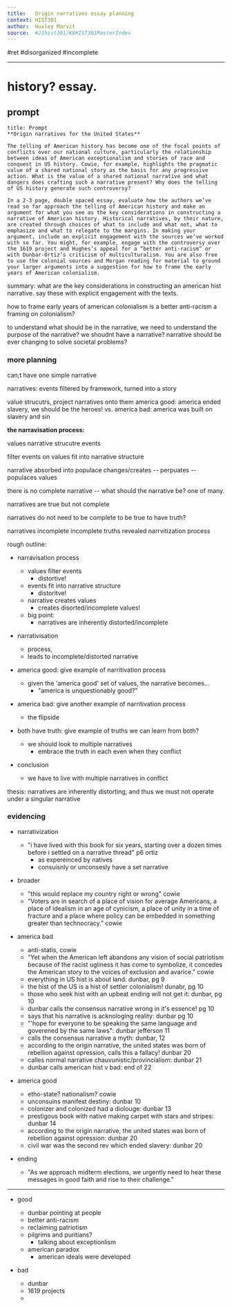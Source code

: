 ```yaml
---
title:   Origin narratives essay planning
context: HIST301
author:  Huxley Marvit
source:  #21hist301/KBHIST301MasterIndex
---
```


#ret #disorganized #incomplete

***

# history? essay.

## prompt

```ad-info
title: Prompt
**Origin narratives for the United States**

The telling of American history has become one of the focal points of conflicts over our national culture, particularly the relationship between ideas of American exceptionalism and stories of race and conquest in US history. Cowie, for example, highlights the pragmatic value of a shared national story as the basis for any progressive action. What is the value of a shared national narrative and what dangers does crafting such a narrative present? Why does the telling of US history generate such controversy?

In a 2-3 page, double spaced essay, evaluate how the authors we’ve read so far approach the telling of American history and make an argument for what you see as the key considerations in constructing a narrative of American history. Historical narratives, by their nature, are created through choices of what to include and what not, what to emphasize and what to relegate to the margins. In making your argument, include an explicit engagement with the sources we’ve worked with so far. You might, for example, engage with the controversy over the 1619 project and Hughes’s appeal for a “better anti-racism” or with Dunbar-Ortiz’s criticism of multiculturalism. You are also free to use the colonial sources and Morgan reading for material to ground your larger arguments into a suggestion for how to frame the early years of American colonialism.
```

summary: what are the key considerations in constructing an american hist narrative. say these with explicit engagement with the texts.

how to frame early years of american colonialism
is a better anti-racism a framing on colonialism?




to understand what should be in the narrative, we need to understand the purpose of the narrative? 
we shoudnt have a narrative?
narrative should be ever changing to solve societal problems?



### more planning

can;t have one simple narrative


narratives: events filtered by framework, turned into a story



value strucutrs, project narratives onto them
america good: america ended slavery, we should be the heroes!
vs.
america bad: america was built on slavery and sin


**the narravisation process:**

values
narrative strucutre
events

filter events on values
fit into narrative structure

narrative absorbed into populace
changes/creates -- perpuates --  populaces values



there is no complete narrative -- 
what should the narrative be? one of many.

narratives are true but not complete

narratives do not need to be complete to be true
to have truth?


narratives incomplete 
incomplete truths revealed
narrvitization process 


rough outline:

- narravisation process
	- values filter events
		- distortive!
	- events fit into narrative structure
		- distoritve!
	- narrative creates values 
		- creates disorted/incomplete values!
	- big point:
		- narratives are inherently distorted/incomplete

- narrativisation
	- process,
	- leads to incomplete/distorted narrative
- america good: give example of narritivation process
	- given the 'america good' set of values, the narrative becomes...
		- "america is unquestionably good?"
- america bad: give another example of narritivation process
	- the flipside
- both have truth: give example of truths we can learn from both?
	- we should look to multiple narratives
		- embrace the truth in each even when they conflict
- conclusion
	- we have to live with multiple narratives in conflict 

thesis: narratives are inherently distorting, and thus we must not operate under a singular narrative


### evidencing

- narrativization
	- "i have lived with this book for six years, starting over a dozen times before i settled on a narrative thread" p6 ortiz
		- as expereinced by natives
		- consuisnly or unconsesly have a set narrative


- broader
	-  "this would replace my country right or wrong" cowie
	-   "Voters are in search of a place of vision for average Americans, a place of idealism in an age of cynicism, a place of unity in a time of fracture and a place where policy can be embedded in something greater than technocracy." cowie


- america bad
	- anti-statis, cowie
	- "Yet when the American left abandons any vision of social patriotism because of the racist ugliness it has come to symbolize, it concedes the American story to the voices of exclusion and avarice." cowie
	- everything in US hist is about land: dunbar, pg 9
	- the hist of the US is a hist of settler colonialism! dunabr, pg 10
	- those who seek hist with an upbeat ending will not get it: dunbar, pg 10
	- dunbar calls the consensus narrative wrong in it's essence! pg 10
	- says that his narrative is acknologing reality: dunbar pg 10
	- "'hope for everyone to be speaking the same language and goverened by the same laws": dunbar jefferson 11
	- calls the consensus narrative a myth: dunbar, 12
	- according to the origin narrative, the united states was born of rebellion against opression, calls this a fallacy! dunbar 20
	- calles normal narrative chauvunistic/provincialism: dunbar 21
	- dunbar calls american hist v bad: end of 22

- america good
	- etho-state? nationalism? cowie
	- unconsuins manifest destiny: dunbar 10
	- colonizer and colonized had a diolouge: dunbar 13
	- prestigous book with native making carpet with stars and stripes: dunbar 14
	- according to the origin narrative, the united states was born of rebellion against opression: dunbar 20
	- civil war was the second rev which ended slavery: dunbar 20


- ending
	- "As we approach midterm elections, we urgently need to hear these messages in good faith and rise to their challenge."



---



- good
	- dunbar pointing at people
	- better anti-racism
	- reclaiming patriotism
	- pilgrims and puritians?
		- talking about exceptionlism
	- american paradox
		- american ideals were developed
		
- bad
	- dunbar
	- 1619 projects
	- 














